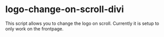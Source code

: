# logo-change-on-scroll-divi

This script allows you to change the logo on scroll. Currently it is setup to only work on the frontpage.
